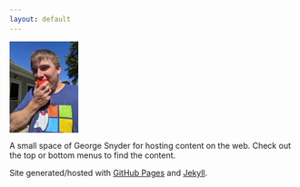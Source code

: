 ```yaml
---
layout: default
---
```


<img class="float-start me-5 rounded" style="max-width: 24%; vertical-align: top; clear:none" src="images/me2.jpg" />

A small space of George Snyder for hosting content on the web. Check out the top or bottom menus to find the content.

Site generated/hosted with [GitHub Pages](https://help.github.com/pages/) and [Jekyll](https://jekyllrb.com/).
